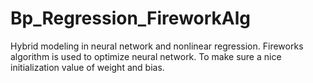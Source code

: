 # Bp_Regression_FireworkAlg

Hybrid modeling in neural network and nonlinear regression. Fireworks algorithm is used to optimize neural network. To make sure a nice initialization value of weight and bias.
